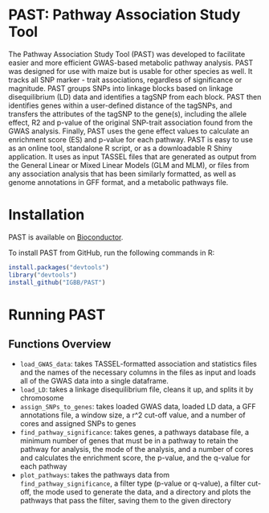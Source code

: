 # PAST: Pathway Association Study Tool

The Pathway Association Study Tool (PAST) was developed to facilitate easier and more efficient GWAS-based metabolic pathway analysis. PAST was designed for use with maize but is usable for other species as well. It tracks all SNP marker - trait associations, regardless of significance or magnitude. PAST groups SNPs into linkage blocks based on linkage disequilibrium (LD) data and identifies a tagSNP from each block. PAST then identifies genes within a user-defined distance of the tagSNPs, and transfers the attributes of the tagSNP to the gene(s), including the allele effect, R2 and p-value of the original SNP-trait association found from the GWAS analysis.  Finally, PAST uses the gene effect values to calculate an enrichment score (ES) and p-value for each pathway. PAST is easy to use as an online tool, standalone R script, or as a downloadable R Shiny application. It uses as input TASSEL files that are generated as output from the General Linear or Mixed Linear Models (GLM and MLM), or files from any association analysis that has been similarly formatted, as well as genome annotations in GFF format, and a metabolic pathways file.

# Installation

PAST is available on [Bioconductor](https://bioconductor.org/packages/release/bioc/html/PAST.html).

To install PAST from GitHub, run the following commands in R:

```R
install.packages("devtools")
library("devtools")
install_github("IGBB/PAST")
```

# Running PAST

## Functions Overview

* `load_GWAS_data`: takes TASSEL-formatted association and statistics files and the names of the necessary columns in the files as input and loads all of the GWAS data into a single dataframe.
* `load_LD`: takes a linkage disequilibrium file, cleans it up, and splits it by chromosome
* `assign_SNPs_to_genes`: takes loaded GWAS data, loaded LD data, a GFF annotations file, a window size, a r^2 cut-off value, and a number of cores and assigned SNPs to genes
* `find_pathway_significance`: takes genes, a pathways database file, a minimum number of genes that must be in a pathway to retain the pathway for analysis, the mode of the analysis, and a number of cores and calculates the enrichment score, the p-value, and the q-value for each pathway
* `plot_pathways`: takes the pathways data from `find_pathway_significance`, a filter type (p-value or q-value), a filter cut-off, the mode used to generate the data, and a directory and plots the pathways that pass the filter, saving them to the given directory

